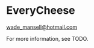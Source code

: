 EveryCheese
==============================

wade_mansell@hotmail.com

For more information, see TODO.
